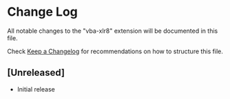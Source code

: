 # Change Log

All notable changes to the "vba-xlr8" extension will be documented in this file.

Check [Keep a Changelog](http://keepachangelog.com/) for recommendations on how to structure this file.

## [Unreleased]

- Initial release